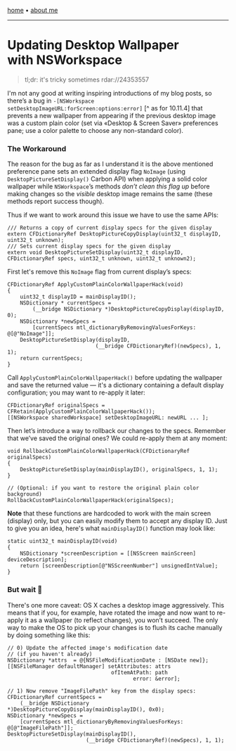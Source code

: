 [home](./index.html) • [about me](./me.html)

-------

# Updating Desktop Wallpaper with NSWorkspace

> tl;dr: it's tricky sometimes
> rdar://24353557

I'm not any good at writing inspiring introductions of my blog posts, so there’s a bug in `-[NSWorkspace setDesktopImageURL:forScreen:options:error]` [^ as for 10.11.4] that prevents a new wallpaper from appearing if the previous desktop image was a custom plain color (set via «Desktop & Screen Saver» preferences pane; use a color palette to choose any non-standard color).

### The Workaround

The reason for the bug as far as I understand it is the above mentioned preference pane sets an extended display flag `NoImage` (using `DesktopPictureSetDisplay()` Carbon API) when applying a solid color wallpaper while `NSWorkspace`’s methods *don’t clean this flag up* before making changes so the *visible* desktop image remains the same (these methods report success though).

Thus if we want to work around this issue we have to use the same APIs:

```
/// Returns a copy of current display specs for the given display
extern CFDictionaryRef DesktopPictureCopyDisplay(uint32_t displayID, uint32_t unknown);
/// Sets current display specs for the given display
extern void DesktopPictureSetDisplay(uint32_t displayID, CFDictionaryRef specs, uint32_t unknown, uint32_t unknown2);
```

First let's remove this `NoImage` flag from current display’s specs:

```
CFDictionaryRef ApplyCustomPlainColorWallpaperHack(void)
{
    uint32_t displayID = mainDisplayID();
    NSDictionary * currentSpecs =
        (__bridge NSDictionary *)DesktopPictureCopyDisplay(displayID, 0);
    NSDictionary *newSpecs =
        [currentSpecs mtl_dictionaryByRemovingValuesForKeys: @[@"NoImage"]];
    DesktopPictureSetDisplay(displayID,
                            (__bridge CFDictionaryRef)(newSpecs), 1, 1);
    return currentSpecs;
}
```

Call `ApplyCustomPlainColorWallpaperHack()` before updating the wallpaper and
save the returned value — it's a dictionary containing a default display
configuration; you may want to re-apply it later:

```
CFDictionaryRef originalSpecs = CFRetain(ApplyCustomPlainColorWallpaperHack());
[[NSWorkspace sharedWorkspace] setDesktopImageURL: newURL ... ];
```

Then let’s introduce a way to rollback our changes to the specs. Remember that we’ve saved the original ones? We could re-apply them at any moment:

```
void RollbackCustomPlainColorWallpaperHack(CFDictionaryRef originalSpecs)
{
    DesktopPictureSetDisplay(mainDisplayID(), originalSpecs, 1, 1);
}

// (Optional: if you want to restore the original plain color background)
RollbackCustomPlainColorWallpaperHack(originalSpecs);

```

**Note** that these functions are hardcoded to work with the main screen (display) only, but you can easily modify them to accept any display ID. Just to give you an idea, here's what `mainDisplayID()` function may look like:

```
static uint32_t mainDisplayID(void)
{
    NSDictionary *screenDescription = [[NSScreen mainScreen] deviceDescription];
    return [screenDescription[@"NSScreenNumber"] unsignedIntValue];
}
```


### But wait 🤔

There's one more caveat: OS X caches a desktop image aggressively. This means that if you, for example, have rotated the image and now want to re-apply it as a wallpaper (to reflect changes), you won’t succeed. The only way to make the OS to pick up your changes is to flush its cache manually by doing something like this:

```
// 0) Update the affected image's modification date
// (if you haven't already)
NSDictionary *attrs  = @{NSFileModificationDate : [NSDate new]};
[[NSFileManager defaultManager] setAttributes: attrs
                                 ofItemAtPath: path
                                        error: &error];

// 1) Now remove "ImageFilePath" key from the display specs:
CFDictionaryRef currentSpecs =
    (__bridge NSDictionary *)DesktopPictureCopyDisplay(mainDisplayID(), 0x0);
NSDictionary *newSpecs =
    [currentSpecs mtl_dictionaryByRemovingValuesForKeys: @[@"ImageFilePath"]];
DesktopPictureSetDisplay(mainDisplayID(),
                         (__bridge CFDictionaryRef)(newSpecs), 1, 1);

```

